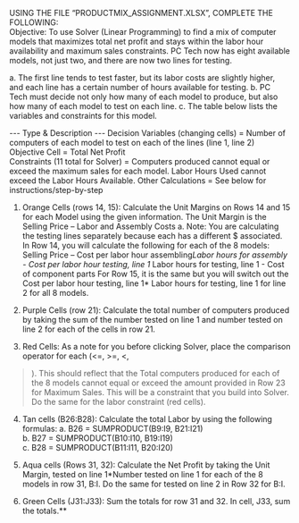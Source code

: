 
USING THE FILE “PRODUCTMIX_ASSIGNMENT.XLSX”, COMPLETE THE FOLLOWING:  
  Objective: To use Solver (Linear Programming) to find a mix of computer models that maximizes total net profit 
  and stays within the labor hour availability and maximum sales constraints. PC Tech now has eight available 
  models, not just two, and there are now two lines for testing. 

  a. The first line tends to test faster, but its labor costs are slightly higher, and each line has a certain 
  number of hours available for testing. 
  b. PC Tech must decide not only how many of each model to produce, but also how many of each 
  model to test on each line. 
  c. The table below lists the variables and constraints for this model.  

--- Type & Description ---
Decision Variables (changing cells) = Number of computers of each model to test on each of the lines (line 1, line 2) 
Objective Cell = Total Net Profit  
Constraints (11 total for Solver) = Computers produced cannot equal or exceed the maximum sales for each model. Labor Hours Used cannot exceed the Labor Hours Available. 
Other Calculations = See below for instructions/step-by-step 
1. Orange Cells (rows 14, 15): Calculate the Unit Margins on Rows 14 and 15 for each Model using the 
given information. The Unit Margin is the Selling Price – Labor and Assembly Costs 
  a. Note: You are calculating the testing lines separately because each has a different $ 
  associated. In Row 14, you will calculate the following for each of the 8 models: 
  Selling Price – Cost per labor hour assembling*Labor hours for assembly - Cost per labor hour 
  testing, line 1* Labor hours for testing, line 1 - Cost of component parts 
  For Row 15, it is the same but you will switch out the Cost per labor hour testing, line 1* Labor 
  hours for testing, line 1 for line 2 for all 8 models.  

2. Purple Cells (row 21): Calculate the total number of computers produced by taking the sum of the 
number tested on line 1 and number tested on line 2 for each of the cells in row 21.  

3. Red Cells: As a note for you before clicking Solver, place the comparison operator for each (<=, >=, <, 
>). This should reflect that the Total computers produced for each of the 8 models cannot equal or 
exceed the amount provided in Row 23 for Maximum Sales. This will be a constraint that you build into 
Solver. Do the same for the labor constraint (red cells). 

4. Tan cells (B26:B28): Calculate the total Labor by using the following formulas: 
  a. B26 = SUMPRODUCT(B9:I9, B21:I21)  
  b. B27 = SUMPRODUCT(B10:I10, B19:I19)  
  c. B28 = SUMPRODUCT(B11:I11, B20:I20)  

5. Aqua cells (Rows 31, 32): Calculate the Net Profit by taking the Unit Margin, tested on line 1*Number 
tested on line 1 for each of the 8 models in row 31, B:I. Do the same for tested on line 2 in Row 32 for 
B:I.  
6. Green Cells (J31:J33): Sum the totals for row 31 and 32. In cell, J33, sum the totals.**
